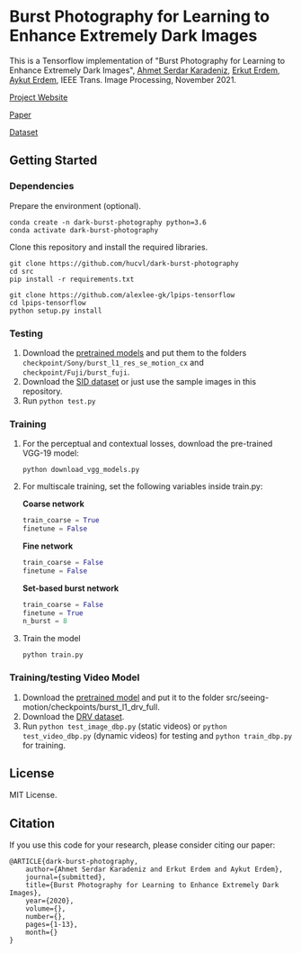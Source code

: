 # Burst Photography for Learning to Enhance Extremely Dark Images

This is a Tensorflow implementation of "Burst Photography for Learning to Enhance Extremely Dark Images", [Ahmet Serdar Karadeniz](https://askaradeniz.github.io), [Erkut Erdem](https://web.cs.hacettepe.edu.tr/~erkut/), [Aykut Erdem](https://web.cs.hacettepe.edu.tr/~aykut/), IEEE Trans. Image Processing, November 2021.


[Project Website](https://hucvl.github.io/dark-burst-photography)

[Paper](https://arxiv.org/pdf/2006.09845.pdf)

[Dataset](https://github.com/cchen156/Learning-to-See-in-the-Dark)

## Getting Started

### Dependencies

Prepare the environment (optional).
```
conda create -n dark-burst-photography python=3.6
conda activate dark-burst-photography
``` 


Clone this repository and install the required libraries.
```
git clone https://github.com/hucvl/dark-burst-photography
cd src
pip install -r requirements.txt

git clone https://github.com/alexlee-gk/lpips-tensorflow
cd lpips-tensorflow
python setup.py install
```

### Testing

1. Download the [pretrained models](https://drive.google.com/file/d/1-8VdqvM3K6K2c7LjeNnbiyecWcpdLfIF/view?usp=sharing) and put them to the folders `checkpoint/Sony/burst_l1_res_se_motion_cx` and `checkpoint/Fuji/burst_fuji`.
2. Download the [SID dataset](https://github.com/cchen156/Learning-to-See-in-the-Dark) or just use the sample images in this repository.
3. Run `python test.py`

### Training

1. For the perceptual and contextual losses, download the pre-trained VGG-19 model:
    ```
    python download_vgg_models.py
    ```

2. For multiscale training, set the following variables inside train.py:


    **Coarse network**
    ```python
    train_coarse = True
    finetune = False
    ```

    **Fine network**
    ```python
    train_coarse = False
    finetune = False
    ```

    **Set-based burst network**
    ```python
    train_coarse = False
    finetune = True
    n_burst = 8
    ```

2. Train the model
    ```
    python train.py
    ```

### Training/testing Video Model

1. Download the [pretrained model](https://drive.google.com/file/d/1-74CghpfYES7QhYXn1N-DhL4TF0U44Oe/view?usp=sharing) and put it to the folder src/seeing-motion/checkpoints/burst_l1_drv_full.
2. Download the [DRV dataset](https://github.com/cchen156/Seeing-Motion-in-the-Dark).
3. Run `python test_image_dbp.py` (static videos) or `python test_video_dbp.py` (dynamic videos) for testing and `python train_dbp.py` for training.

## License
MIT License.


## Citation
If you use this code for your research, please consider citing our paper: 
```
@ARTICLE{dark-burst-photography,
    author={Ahmet Serdar Karadeniz and Erkut Erdem and Aykut Erdem},
    journal={submitted},
    title={Burst Photography for Learning to Enhance Extremely Dark Images},
    year={2020},
    volume={},
    number={},
    pages={1-13},
    month={}
}
```
